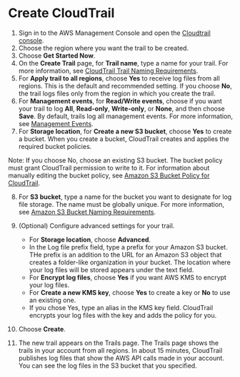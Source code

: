 # Create CloudTrail
1. Sign in to the AWS Management Console and open the [Cloudtrail console](https://console.aws.amazon.com/). 
2. Choose the region where you want the trail to be created.
3. Choose **Get Started Now**.
4. On the **Create Trail** page, for **Trail name**, type a name for your trail. For more information, see [CloudTrail Trail Naming Requirements](https://docs.aws.amazon.com/awscloudtrail/latest/userguide/cloudtrail-trail-naming-requirements.html).
5. For **Apply trail to all regions**, choose **Yes** to receive log files from all regions. This is the default and recommended setting. If you choose **No**, the trail logs files only from the region in which you create the trail.
6. For **Management events**, for **Read/Write events**, choose if you want your trail to log **All**, **Read-only**, **Write-only**, or **None**, and then choose **Save**. By default, trails log all management events. For more information, see [Management Events](https://docs.aws.amazon.com/awscloudtrail/latest/userguide/logging-management-and-data-events-with-cloudtrail.html#logging-management-events).
7. For **Storage location**, for **Create a new S3 bucket**, choose **Yes** to create a bucket. When you create a bucket, CloudTrail creates and applies the required bucket policies.

Note: If you choose No, choose an existing S3 bucket. The bucket policy must grant CloudTrail permission to write to it. For information about manually editing the bucket policy, see [Amazon S3 Bucket Policy for CloudTrail](https://docs.aws.amazon.com/awscloudtrail/latest/userguide/create-s3-bucket-policy-for-cloudtrail.html).

8. For **S3 bucket**, type a name for the bucket you want to designate for log file storage. The name must be globally unique. For more information, see [Amazon S3 Bucket Naming Requirements](https://docs.aws.amazon.com/awscloudtrail/latest/userguide/cloudtrail-s3-bucket-naming-requirements.html).

9. (Optional) Configure advanced settings for your trail. 
	* For **Storage location**, choose **Advanced**.
	* In the Log file prefix field, type a prefix for your Amazon S3 bucket. THe prefix is an addition to the URL for an Amazon S3 object that creates a folder-like organization in your bucket. The location where your log files will be stored appears under the text field.
	* For **Encrypt log files**, choose **Yes** if you want AWS KMS to encrypt your log files.
	* For **Create a new KMS key**, choose **Yes** to create a key or **No** to use an existing one.
	* If you chose Yes, type an alias in the KMS key field. CloudTrail encrypts your log files with the key and adds the policy for you. 

10. Choose **Create**.
11. The new trail appears on the Trails page. The Trails page shows the trails in your account from all regions. In about 15 minutes, CloudTrail publishes log files that show the AWS API calls made in your account. You can see the log files in the S3 bucket that you specified.